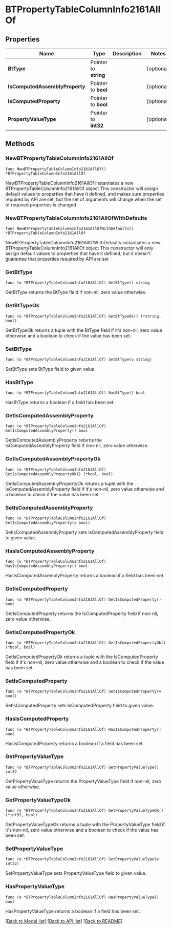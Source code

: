 # BTPropertyTableColumnInfo2161AllOf

## Properties

Name | Type | Description | Notes
------------ | ------------- | ------------- | -------------
**BtType** | Pointer to **string** |  | [optional] 
**IsComputedAssemblyProperty** | Pointer to **bool** |  | [optional] 
**IsComputedProperty** | Pointer to **bool** |  | [optional] 
**PropertyValueType** | Pointer to **int32** |  | [optional] 

## Methods

### NewBTPropertyTableColumnInfo2161AllOf

`func NewBTPropertyTableColumnInfo2161AllOf() *BTPropertyTableColumnInfo2161AllOf`

NewBTPropertyTableColumnInfo2161AllOf instantiates a new BTPropertyTableColumnInfo2161AllOf object
This constructor will assign default values to properties that have it defined,
and makes sure properties required by API are set, but the set of arguments
will change when the set of required properties is changed

### NewBTPropertyTableColumnInfo2161AllOfWithDefaults

`func NewBTPropertyTableColumnInfo2161AllOfWithDefaults() *BTPropertyTableColumnInfo2161AllOf`

NewBTPropertyTableColumnInfo2161AllOfWithDefaults instantiates a new BTPropertyTableColumnInfo2161AllOf object
This constructor will only assign default values to properties that have it defined,
but it doesn't guarantee that properties required by API are set

### GetBtType

`func (o *BTPropertyTableColumnInfo2161AllOf) GetBtType() string`

GetBtType returns the BtType field if non-nil, zero value otherwise.

### GetBtTypeOk

`func (o *BTPropertyTableColumnInfo2161AllOf) GetBtTypeOk() (*string, bool)`

GetBtTypeOk returns a tuple with the BtType field if it's non-nil, zero value otherwise
and a boolean to check if the value has been set.

### SetBtType

`func (o *BTPropertyTableColumnInfo2161AllOf) SetBtType(v string)`

SetBtType sets BtType field to given value.

### HasBtType

`func (o *BTPropertyTableColumnInfo2161AllOf) HasBtType() bool`

HasBtType returns a boolean if a field has been set.

### GetIsComputedAssemblyProperty

`func (o *BTPropertyTableColumnInfo2161AllOf) GetIsComputedAssemblyProperty() bool`

GetIsComputedAssemblyProperty returns the IsComputedAssemblyProperty field if non-nil, zero value otherwise.

### GetIsComputedAssemblyPropertyOk

`func (o *BTPropertyTableColumnInfo2161AllOf) GetIsComputedAssemblyPropertyOk() (*bool, bool)`

GetIsComputedAssemblyPropertyOk returns a tuple with the IsComputedAssemblyProperty field if it's non-nil, zero value otherwise
and a boolean to check if the value has been set.

### SetIsComputedAssemblyProperty

`func (o *BTPropertyTableColumnInfo2161AllOf) SetIsComputedAssemblyProperty(v bool)`

SetIsComputedAssemblyProperty sets IsComputedAssemblyProperty field to given value.

### HasIsComputedAssemblyProperty

`func (o *BTPropertyTableColumnInfo2161AllOf) HasIsComputedAssemblyProperty() bool`

HasIsComputedAssemblyProperty returns a boolean if a field has been set.

### GetIsComputedProperty

`func (o *BTPropertyTableColumnInfo2161AllOf) GetIsComputedProperty() bool`

GetIsComputedProperty returns the IsComputedProperty field if non-nil, zero value otherwise.

### GetIsComputedPropertyOk

`func (o *BTPropertyTableColumnInfo2161AllOf) GetIsComputedPropertyOk() (*bool, bool)`

GetIsComputedPropertyOk returns a tuple with the IsComputedProperty field if it's non-nil, zero value otherwise
and a boolean to check if the value has been set.

### SetIsComputedProperty

`func (o *BTPropertyTableColumnInfo2161AllOf) SetIsComputedProperty(v bool)`

SetIsComputedProperty sets IsComputedProperty field to given value.

### HasIsComputedProperty

`func (o *BTPropertyTableColumnInfo2161AllOf) HasIsComputedProperty() bool`

HasIsComputedProperty returns a boolean if a field has been set.

### GetPropertyValueType

`func (o *BTPropertyTableColumnInfo2161AllOf) GetPropertyValueType() int32`

GetPropertyValueType returns the PropertyValueType field if non-nil, zero value otherwise.

### GetPropertyValueTypeOk

`func (o *BTPropertyTableColumnInfo2161AllOf) GetPropertyValueTypeOk() (*int32, bool)`

GetPropertyValueTypeOk returns a tuple with the PropertyValueType field if it's non-nil, zero value otherwise
and a boolean to check if the value has been set.

### SetPropertyValueType

`func (o *BTPropertyTableColumnInfo2161AllOf) SetPropertyValueType(v int32)`

SetPropertyValueType sets PropertyValueType field to given value.

### HasPropertyValueType

`func (o *BTPropertyTableColumnInfo2161AllOf) HasPropertyValueType() bool`

HasPropertyValueType returns a boolean if a field has been set.


[[Back to Model list]](../README.md#documentation-for-models) [[Back to API list]](../README.md#documentation-for-api-endpoints) [[Back to README]](../README.md)


